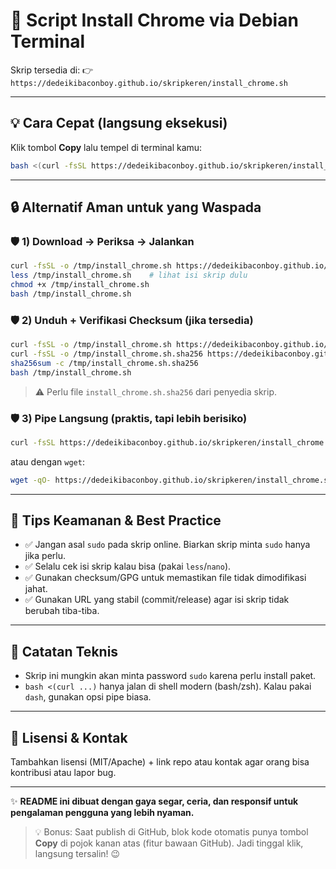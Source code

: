 # 🚀 Script Install Chrome via Debian Terminal

Skrip tersedia di:
👉 `https://dedeikibaconboy.github.io/skripkeren/install_chrome.sh`

---

## 💡 Cara Cepat (langsung eksekusi)

Klik tombol **Copy** lalu tempel di terminal kamu:

```bash
bash <(curl -fsSL https://dedeikibaconboy.github.io/skripkeren/install_chrome.sh)
```

---

## 🔒 Alternatif Aman untuk yang Waspada

### 🛡️ 1) Download → Periksa → Jalankan

```bash
curl -fsSL -o /tmp/install_chrome.sh https://dedeikibaconboy.github.io/skripkeren/install_chrome.sh
less /tmp/install_chrome.sh    # lihat isi skrip dulu
chmod +x /tmp/install_chrome.sh
bash /tmp/install_chrome.sh
```

### 🛡️ 2) Unduh + Verifikasi Checksum (jika tersedia)

```bash
curl -fsSL -o /tmp/install_chrome.sh https://dedeikibaconboy.github.io/skripkeren/install_chrome.sh
curl -fsSL -o /tmp/install_chrome.sh.sha256 https://dedeikibaconboy.github.io/skripkeren/install_chrome.sh.sha256
sha256sum -c /tmp/install_chrome.sh.sha256
bash /tmp/install_chrome.sh
```

> ⚠️ Perlu file `install_chrome.sh.sha256` dari penyedia skrip.

### 🛡️ 3) Pipe Langsung (praktis, tapi lebih berisiko)

```bash
curl -fsSL https://dedeikibaconboy.github.io/skripkeren/install_chrome.sh | bash
```

atau dengan `wget`:

```bash
wget -qO- https://dedeikibaconboy.github.io/skripkeren/install_chrome.sh | bash
```

---

## 🎨 Tips Keamanan & Best Practice

* ✅ Jangan asal `sudo` pada skrip online. Biarkan skrip minta `sudo` hanya jika perlu.
* ✅ Selalu cek isi skrip kalau bisa (pakai `less`/`nano`).
* ✅ Gunakan checksum/GPG untuk memastikan file tidak dimodifikasi jahat.
* ✅ Gunakan URL yang stabil (commit/release) agar isi skrip tidak berubah tiba-tiba.

---

## 📌 Catatan Teknis

* Skrip ini mungkin akan minta password `sudo` karena perlu install paket.
* `bash <(curl ...)` hanya jalan di shell modern (bash/zsh). Kalau pakai `dash`, gunakan opsi pipe biasa.

---

## 📜 Lisensi & Kontak

Tambahkan lisensi (MIT/Apache) + link repo atau kontak agar orang bisa kontribusi atau lapor bug.

---

✨ **README ini dibuat dengan gaya segar, ceria, dan responsif untuk pengalaman pengguna yang lebih nyaman.**

> 💡 Bonus: Saat publish di GitHub, blok kode otomatis punya tombol **Copy** di pojok kanan atas (fitur bawaan GitHub). Jadi tinggal klik, langsung tersalin! 😉
